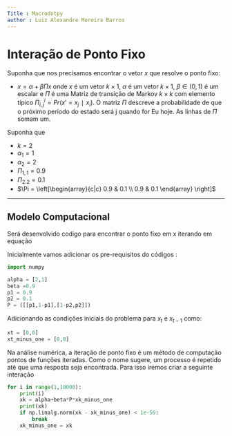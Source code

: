 ```yaml
---
Title : Macrodotpy
author : Luiz Alexandre Moreira Barros
---
```


# Interação de Ponto Fixo 

Suponha que nos precisamos encontrar o vetor $x$ que resolve o ponto fixo:
* $x = \alpha + \beta \Pi x$ 
onde $x$ é um vetor $k × 1$, $\alpha$ é um vetor $k × 1$, $\beta \in (0, 1)$ é um escalar e $\Pi$ é uma Matriz de transição de Markov $k × k$ com elemento típico $\Pi _{i, j}^{i} = Pr (x'= x_j ∣x_i)$. O matriz $\Pi$ descreve a probabilidade de que o próximo período do estado será j quando for Eu hoje. As linhas de $\Pi$ somam um.

Suponha que 
* $k = 2$ 
* $\alpha_1 = 1$
*  $\alpha_2 =2$ 
* $\Pi_{1,1} = 0.9$
* $\Pi_{2.2} = 0.1$
* $\Pi = \left[\begin{array}{c|c}  0.9 & 0.1 \\ 0.9 & 0.1 \end{array} \right]$
---
## Modelo Computacional
Será desenvolvido codigo para encontrar o ponto fixo em x iterando em equação

Inicialmente vamos adicionar os pre-requisitos do códigos :

~~~Python 
import numpy

alpha = [2,1]
beta =0.9
p1 = 0.9 
p2 = 0.1 
P = ([[p1,1-p1],[1-p2,p2]])
~~~

Adicionando as condições iniciais do problema para $x_{t}$ e $x_{t-1}$ como: 
~~~ Python 
xt = [0,0] 
xt_minus_one = [0,0]
~~~

Na análise numérica, a iteração de ponto fixo é um método de computação pontos de funções iteradas. Como o nome sugere, um processo é repetido até que uma resposta seja encontrada. Para isso iremos criar a seguinte interação 

~~~Python 
for i in range(1,10000):  
	print(i)  
    xk = alpha+beta*P*xk_minus_one  
    print(xk)  
    if np.linalg.norm(xk - xk_minus_one) < 1e-50:  
        break  
	xk_minus_one = xk
~~~

